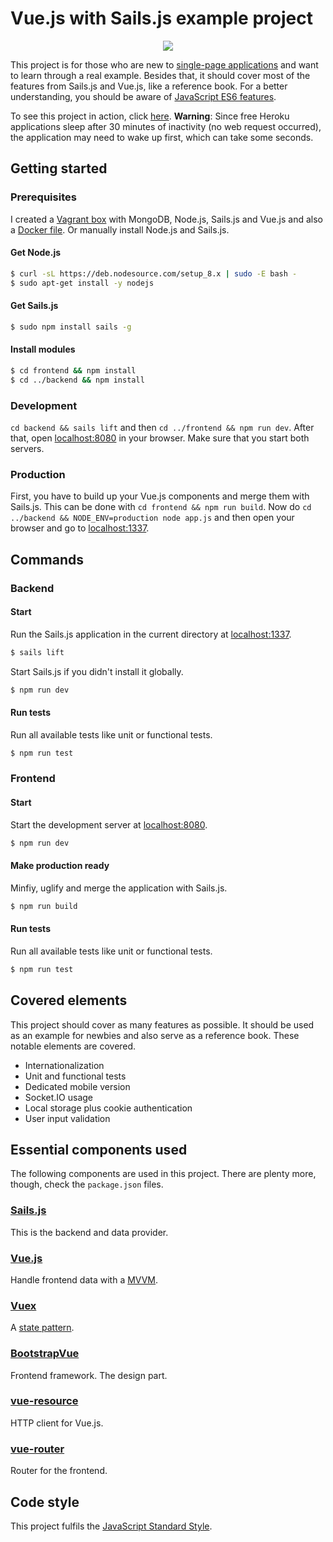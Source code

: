 # Vue.js with Sails.js example project

<p align="center">
  <a href="https://github.com/standard/standard">
    <img src="https://cdn.rawgit.com/standard/standard/master/badge.svg" />
  </a>
</p>

This project is for those who are new to 
[single-page applications](https://en.wikipedia.org/wiki/Single-page_application) and want to learn through a real 
example. Besides that, it should cover most of the features from Sails.js and Vue.js, like a reference book. For a better understanding, you should be aware of [JavaScript ES6 features](http://es6-features.org).

To see this project in action, click [here](https://vue-sails-example.herokuapp.com/). **Warning**: Since free Heroku applications sleep after 30 minutes of inactivity (no web request occurred), the application may need to wake up first, which can take some seconds.

## Getting started

### Prerequisites

I created a [Vagrant box](https://github.com/ndabAP/Vagrant-box-with-Sails.js-Vue.js-and-MongoDB) with MongoDB, Node.js, 
Sails.js and Vue.js and also a 
[Docker file](https://github.com/ndabAP/Docker-image-with-Sails.js-vue-cli-Node.js-and-MongoDB). Or manually install 
Node.js and Sails.js.

#### Get Node.js

```bash
$ curl -sL https://deb.nodesource.com/setup_8.x | sudo -E bash -
$ sudo apt-get install -y nodejs
```

#### Get Sails.js

```bash
$ sudo npm install sails -g
```

#### Install modules

```bash
$ cd frontend && npm install
$ cd ../backend && npm install
```

### Development

`cd backend && sails lift` and then `cd ../frontend && npm run dev`. After that, open 
[localhost:8080](http://localhost:8080) in your browser. Make sure that you start both servers.

### Production

First, you have to build up your Vue.js components and merge them with Sails.js. This can be done with 
`cd frontend && npm run build`. Now do `cd ../backend && NODE_ENV=production node app.js` and then open your browser and go to 
[localhost:1337](http://localhost:1337).

## Commands

### Backend

#### Start

Run the Sails.js application in the current directory at [localhost:1337](http://localhost:1337).

```bash
$ sails lift
```

Start Sails.js if you didn't install it globally.

```bash
$ npm run dev
```

#### Run tests

Run all available tests like unit or functional tests.

```bash
$ npm run test
```

### Frontend

#### Start

Start the development server at [localhost:8080](http://localhost:8080).

```bash
$ npm run dev
```

#### Make production ready

Minfiy, uglify and merge the application with Sails.js.

```bash
$ npm run build
```

#### Run tests

Run all available tests like unit or functional tests.

```bash
$ npm run test
```

## Covered elements

This project should cover as many features as possible. It should be used as an example for newbies and also serve as 
a reference book. These notable elements are covered.

- Internationalization
- Unit and functional tests
- Dedicated mobile version
- Socket.IO usage
- Local storage plus cookie authentication
- User input validation

## Essential components used

The following components are used in this project. There are plenty more, though, check the `package.json` files.

### [Sails.js](https://github.com/balderdashy/sails)

This is the backend and data provider.

### [Vue.js](https://github.com/vuejs/vue)

Handle frontend data with a [MVVM](https://en.wikipedia.org/wiki/Model%E2%80%93view%E2%80%93viewmodel).

### [Vuex](https://github.com/vuejs/vuex)

A [state pattern](https://en.wikipedia.org/wiki/State_pattern).

### [BootstrapVue](https://github.com/bootstrap-vue/bootstrap-vue)

Frontend framework. The design part.

### [vue-resource](https://github.com/pagekit/vue-resource)

HTTP client for Vue.js.

### [vue-router](https://github.com/vuejs/vue-router)

Router for the frontend.

## Code style

This project fulfils the [JavaScript Standard Style](https://standardjs.com/).
